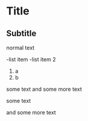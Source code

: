 
# Title 

## Subtitle

normal text 

-list item
-list item 2

1. a
2. b

some text 
and some more text 

some text 

and some more text 
